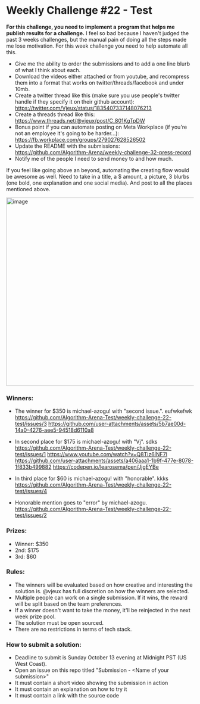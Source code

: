 # Weekly Challenge #22 - Test

**For this challenge, you need to implement a program that helps me publish results for a challenge.** I feel so bad because I haven't judged the past 3 weeks challenges, but the manual pain of doing all the steps made me lose motivation. For this week challenge you need to help automate all this.

* Give me the ability to order the submissions and to add a one line blurb of what I think about each.
* Download the videos either attached or from youtube, and recompress them into a format that works on twitter/threads/facebook and under 10mb.
* Create a twitter thread like this (make sure you use people's twitter handle if they specify it on their github account): https://twitter.com/Vjeux/status/1835407337148076213
* Create a threads thread like this: https://www.threads.net/@vjeux/post/C_801KgTpDW
* Bonus point if you can automate posting on Meta Workplace (if you're not an employee it's going to be harder...): https://fb.workplace.com/groups/279027628526502
* Update the README with the submissions: https://github.com/Algorithm-Arena/weekly-challenge-32-press-record
* Notify me of the people I need to send money to and how much.

If you feel like going above an beyond, automating the creating flow would be awesome as well. Need to take in a title, a $ amount, a picture, 3 blurbs (one bold, one explanation and one social media). And post to all the places mentioned above.

<img width="506" alt="image" src="https://github.com/user-attachments/assets/1509e9b6-a006-4737-b860-fa80e67a4bf7">


### Winners:

* The winner for $350 is michael-azogu! with "second issue.". eufwkefwk https://github.com/Algorithm-Arena-Test/weekly-challenge-22-test/issues/3
https://github.com/user-attachments/assets/5b7ae00d-14a0-4276-aee5-94518d6110a8

* In second place for $175 is michael-azogu! with "Vj". sdks https://github.com/Algorithm-Arena-Test/weekly-challenge-22-test/issues/1
https://www.youtube.com/watch?v=Q8Tiz6INF7I
https://github.com/user-attachments/assets/a406aaa1-1b9f-477e-8078-1f833b499882
https://codepen.io/learosema/pen/JjgEYBe

* In third place for $60 is michael-azogu! with "honorable". kkks https://github.com/Algorithm-Arena-Test/weekly-challenge-22-test/issues/4


* Honorable mention goes to "error" by michael-azogu.  https://github.com/Algorithm-Arena-Test/weekly-challenge-22-test/issues/2

### Prizes:
* Winner: $350
* 2nd: $175
* 3rd: $60

### Rules:
* The winners will be evaluated based on how creative and interesting the solution is. @vjeux has full discretion on how the winners are selected.
* Multiple people can work on a single submission. If it wins, the reward will be split based on the team preferences.
* If a winner doesn't want to take the money, it'll be reinjected in the next week prize pool.
* The solution must be open sourced.
* There are no restrictions in terms of tech stack.

### How to submit a solution:
* Deadline to submit is Sunday October 13 evening at Midnight PST (US West Coast).
* Open an issue on this repo titled "Submission - &lt;Name of your submission&gt;"
* It must contain a short video showing the submission in action
* It must contain an explanation on how to try it
* It must contain a link with the source code
